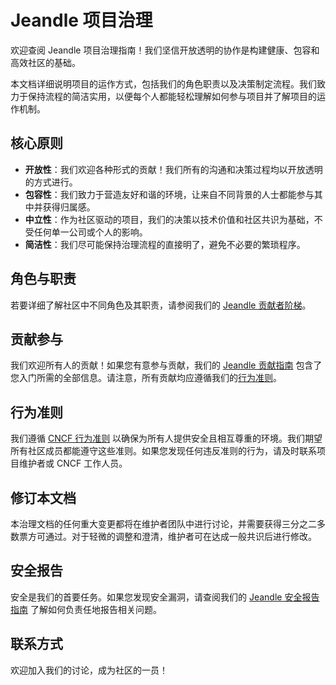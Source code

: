 # Jeandle 项目治理

欢迎查阅 Jeandle 项目治理指南！我们坚信开放透明的协作是构建健康、包容和高效社区的基础。

本文档详细说明项目的运作方式，包括我们的角色职责以及决策制定流程。我们致力于保持流程的简洁实用，以便每个人都能轻松理解如何参与项目并了解项目的运作机制。

## 核心原则

- **开放性**：我们欢迎各种形式的贡献！我们所有的沟通和决策过程均以开放透明的方式进行。
- **包容性**：我们致力于营造友好和谐的环境，让来自不同背景的人士都能参与其中并获得归属感。
- **中立性**：作为社区驱动的项目，我们的决策以技术价值和社区共识为基础，不受任何单一公司或个人的影响。
- **简洁性**：我们尽可能保持治理流程的直接明了，避免不必要的繁琐程序。

## 角色与职责

若要详细了解社区中不同角色及其职责，请参阅我们的 [Jeandle 贡献者阶梯](LADDER.md)。

## 贡献参与

我们欢迎所有人的贡献！如果您有意参与贡献，我们的 [Jeandle 贡献指南](CONTRIBUTING.md) 包含了您入门所需的全部信息。请注意，所有贡献均应遵循我们的[行为准则](#行为准则)。

## 行为准则

我们遵循 [CNCF 行为准则](CODE_OF_CONDUCT.md) 以确保为所有人提供安全且相互尊重的环境。我们期望所有社区成员都能遵守这些准则。如果您发现任何违反准则的行为，请及时联系项目维护者或 CNCF 工作人员。

## 修订本文档

本治理文档的任何重大变更都将在维护者团队中进行讨论，并需要获得三分之二多数票方可通过。对于轻微的调整和澄清，维护者可在达成一般共识后进行修改。

## 安全报告

安全是我们的首要任务。如果您发现安全漏洞，请查阅我们的 [Jeandle 安全报告指南](SECURITY.md) 了解如何负责任地报告相关问题。

## 联系方式

欢迎加入我们的讨论，成为社区的一员！
